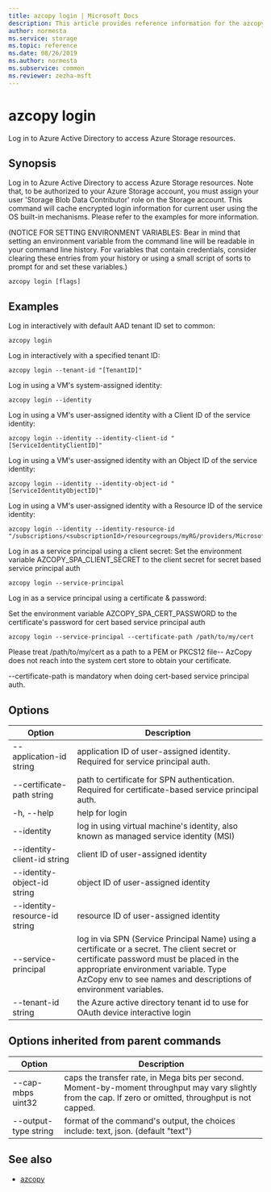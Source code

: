 ```yaml
---
title: azcopy login | Microsoft Docs
description: This article provides reference information for the azcopy login command.
author: normesta
ms.service: storage
ms.topic: reference
ms.date: 08/26/2019
ms.author: normesta
ms.subservice: common
ms.reviewer: zezha-msft
---
```


# azcopy login

Log in to Azure Active Directory to access Azure Storage resources.

## Synopsis

Log in to Azure Active Directory to access Azure Storage resources. 
Note that, to be authorized to your Azure Storage account, you must assign your user 'Storage Blob Data Contributor' role on the Storage account.
This command will cache encrypted login information for current user using the OS built-in mechanisms.
Please refer to the examples for more information.

(NOTICE FOR SETTING ENVIRONMENT VARIABLES: Bear in mind that setting an environment variable from the command line will be readable in your command line history. For variables that contain credentials, consider clearing these entries from your history or using a small script of sorts to prompt for and set these variables.)

```azcopy
azcopy login [flags]
```

## Examples

Log in interactively with default AAD tenant ID set to common:

```azcopy
azcopy login
```

Log in interactively with a specified tenant ID:

```azcopy
azcopy login --tenant-id "[TenantID]"
```

Log in using a VM's system-assigned identity:

```azcopy
azcopy login --identity
```

Log in using a VM's user-assigned identity with a Client ID of the service identity:

```azcopy
azcopy login --identity --identity-client-id "[ServiceIdentityClientID]"
```

Log in using a VM's user-assigned identity with an Object ID of the service identity:

```azcopy
azcopy login --identity --identity-object-id "[ServiceIdentityObjectID]"
```

Log in using a VM's user-assigned identity with a Resource ID of the service identity:

```azcopy
azcopy login --identity --identity-resource-id "/subscriptions/<subscriptionId>/resourcegroups/myRG/providers/Microsoft.ManagedIdentity/userAssignedIdentities/myID"
```

Log in as a service principal using a client secret:
Set the environment variable AZCOPY_SPA_CLIENT_SECRET to the client secret for secret based service principal auth

```azcopy
azcopy login --service-principal
```

Log in as a service principal using a certificate & password:

Set the environment variable AZCOPY_SPA_CERT_PASSWORD to the certificate's password for cert based service principal auth

```azcopy
azcopy login --service-principal --certificate-path /path/to/my/cert
```

Please treat /path/to/my/cert as a path to a PEM or PKCS12 file-- AzCopy does not reach into the system cert store to obtain your certificate.

--certificate-path is mandatory when doing cert-based service principal auth.

## Options

|Option|Description|
|--|--|
|--application-id string|application ID of user-assigned identity. Required for service principal auth.|
|--certificate-path string|path to certificate for SPN authentication. Required for certificate-based service principal auth.|
|-h, --help|help for login|
|--identity|log in using virtual machine's identity, also known as managed service identity (MSI)|
|--identity-client-id string|client ID of user-assigned identity|
|--identity-object-id string|object ID of user-assigned identity|
|--identity-resource-id string|resource ID of user-assigned identity|
|--service-principal|log in via SPN (Service Principal Name) using a certificate or a secret. The client secret or certificate password must be placed in the appropriate environment variable. Type AzCopy env to see names and descriptions of environment variables.|
|--tenant-id string| the Azure active directory tenant id to use for OAuth device interactive login|

## Options inherited from parent commands

|Option|Description|
|--|--|
|--cap-mbps uint32|caps the transfer rate, in Mega bits per second. Moment-by-moment throughput may vary slightly from the cap. If zero or omitted, throughput is not capped.|
|--output-type string|format of the command's output, the choices include: text, json. (default "text")|

## See also

- [azcopy](azcopy.md)
